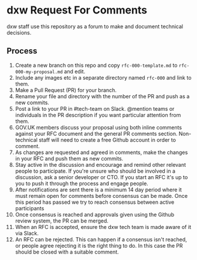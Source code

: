 # dxw Request For Comments

dxw staff use this repository as a forum to make and document technical decisions.

## Process

1. Create a new branch on this repo and copy `rfc-000-template.md` to `rfc-000-my-proposal.md` and edit.
1. Include any images etc in a separate directory named `rfc-000` and link to them.
1. Make a Pull Request (PR) for your branch.
1. Rename your file and directory with the number of the PR and push as a new commits.
1. Post a link to your PR in #tech-team on Slack. @mention teams or individuals in the PR description if you want particular attention from them.
1. GOV.UK members discuss your proposal using both inline comments against your RFC document and the general PR comments section. Non-technical staff will need to create a free Github account in order to comment.
1. As changes are requested and agreed in comments, make the changes in your RFC and push them as new commits.
1. Stay active in the discussion and encourage and remind other relevant people to participate. If you're unsure who should be involved in a discussion, ask a senior developer or CTO. If you start an RFC it's up to you to push it through the process and engage people.
1. After notifications are sent there is a minimum 14 day period where it must remain open for comments before consensus can be made. Once this period has passed we try to reach consensus between active participants
1. Once consensus is reached and approvals given using the Github review system, the PR can be merged.
1. When an RFC is accepted, ensure the dxw tech team is made aware of it via Slack.
1. An RFC can be rejected. This can happen if a consensus isn't reached, or people agree rejecting it is the right thing to do. In this case the PR should be closed with a suitable comment.

